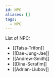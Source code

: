 ```yaml
---
id: NPC
aliases: []
tags:
  - NPC
---
```


List of NPC:
 * [[Taisa-Trifon]]
 * [[Dae-Jung-Jae]]
 * [[Andrew-Smith]]
 * [[Dina-Serafim]]
 * [[Adrian-Liubov]]

